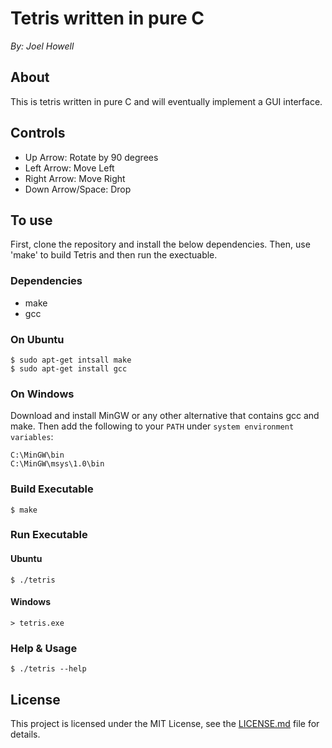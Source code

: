 # Tetris written in pure C

*By: Joel Howell*

## About 
This is tetris written in pure C and will eventually implement a GUI interface.

## Controls
* Up Arrow: Rotate by 90 degrees
* Left Arrow: Move Left
* Right Arrow: Move Right
* Down Arrow/Space: Drop

## To use
First, clone the repository and install the below dependencies. Then, use 'make' to build Tetris and then run the exectuable.

### Dependencies
- make
- gcc

### On Ubuntu
```
$ sudo apt-get intsall make
$ sudo apt-get install gcc
```

### On Windows
Download and install MinGW or any other alternative that contains gcc and make. Then add the following to your `PATH` under `system environment variables`:

```
C:\MinGW\bin
C:\MinGW\msys\1.0\bin
```

### Build Executable
```
$ make
```

### Run Executable
#### Ubuntu
```
$ ./tetris
```

#### Windows
```
> tetris.exe
```

### Help & Usage
```
$ ./tetris --help
```

## License
This project is licensed under the MIT License, see the [LICENSE.md](LICENSE "MIT License") file for details.